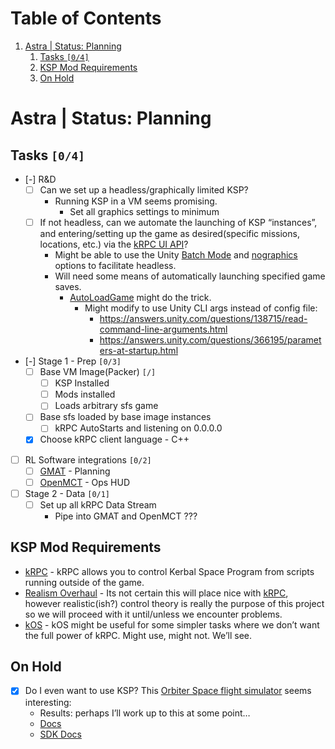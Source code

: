 
# Table of Contents

1.  [Astra | Status: Planning](#org66f8b84)
    1.  [Tasks <code>[0/4]</code>](#org58277c3)
    2.  [KSP Mod Requirements](#orgf93a44c)
    3.  [On Hold](#orgd21a045)



<a id="org66f8b84"></a>

# Astra | Status: Planning


<a id="org58277c3"></a>

## Tasks <code>[0/4]</code>

-   [-] R&D
    -   [ ] Can we set up a headless/graphically limited KSP?
        -   Running KSP in a VM seems promising.
            -   Set all graphics settings to minimum
    -   [ ] If not headless, can we automate the launching of KSP &ldquo;instances&rdquo;, and entering/setting up the game as desired(specific missions, locations, etc.) via the [kRPC UI API](https://krpc.github.io/krpc/cpp/api/ui/ui.html)?
        -   Might be able to use the Unity [Batch Mode](https://docs.unity3d.com/Manual/CLIBatchmodeCoroutines.html) and [nographics](https://docs.unity3d.com/Manual/CommandLineArguments.html) options to facilitate headless.
        -   Will need some means of automatically launching specified game saves.
            -   [AutoLoadGame](https://github.com/allista/AutoLoadGame) might do the trick.
                -   Might modify to use Unity CLI args instead of config file:
                    -   <https://answers.unity.com/questions/138715/read-command-line-arguments.html>
                    -   <https://answers.unity.com/questions/366195/parameters-at-startup.html>
-   [-] Stage 1 - Prep <code>[0/3]</code>
    -   [ ] Base VM Image(Packer) <code>[/]</code>
        -   [ ] KSP Installed
        -   [ ] Mods installed
        -   [ ] Loads arbitrary sfs game
    -   [ ] Base sfs loaded by base image instances
        -   [ ] kRPC AutoStarts and listening on 0.0.0.0
    -   [X] Choose kRPC client language - C++
-   [ ] RL Software integrations <code>[0/2]</code>
    -   [ ] [GMAT](https://opensource.gsfc.nasa.gov/projects/GMAT/index.php) - Planning
    -   [ ] [OpenMCT](https://github.com/nasa/openmct) - Ops HUD
-   [ ] Stage 2 - Data <code>[0/1]</code>
    -   [ ] Set up all kRPC Data Stream
        -   Pipe into GMAT and OpenMCT ???


<a id="orgf93a44c"></a>

## KSP Mod Requirements

-   [kRPC](https://krpc.github.io/krpc/) - kRPC allows you to control Kerbal Space Program from scripts running outside of the game.
-   [Realism Overhaul](https://github.com/KSP-RO/RealismOverhaul/wiki) - Its not certain this will place nice with [kRPC](https://krpc.github.io/krpc/), however realistic(ish?) control theory is really the purpose of this project so we will proceed with it until/unless we encounter problems.
-   [kOS](https://ksp-kos.github.io/KOS/) - kOS might be useful for some simpler tasks where we don&rsquo;t want the full power of kRPC. Might use, might not. We&rsquo;ll see.


<a id="orgd21a045"></a>

## On Hold

-   [X] Do I even want to use KSP? This [Orbiter Space flight simulator](http://orbit.medphys.ucl.ac.uk/index.html) seems interesting:
    -   Results: perhaps I&rsquo;ll work up to this at some point&#x2026;
    -   [Docs](https://www.orbiterwiki.org/wiki/)
    -   [SDK Docs](https://www.orbiterwiki.org/wiki/SDK_documentation)

